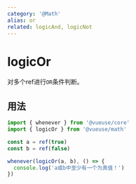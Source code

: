 ```yaml
---
category: '@Math'
alias: or
related: logicAnd, logicNot
---
```


# logicOr

对多个ref进行`OR`条件判断。

## 用法

```ts
import { whenever } from '@vueuse/core'
import { logicOr } from '@vueuse/math'

const a = ref(true)
const b = ref(false)

whenever(logicOr(a, b), () => {
  console.log('a或b中至少有一个为真值！')
})
```